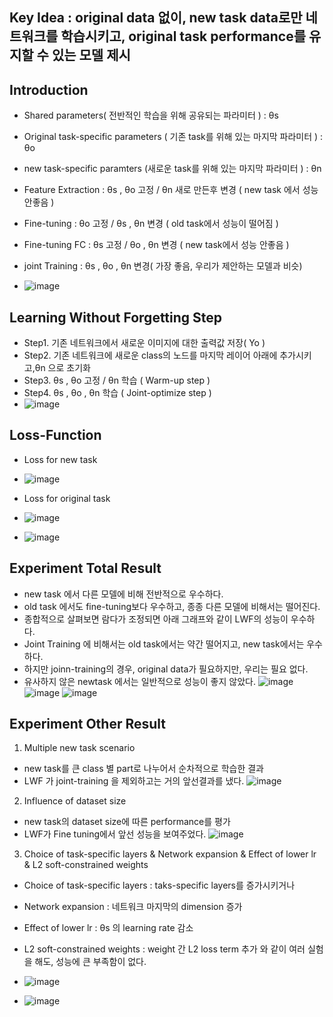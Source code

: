## Key Idea : original data 없이, new task data로만 네트워크를 학습시키고, original task performance를 유지할 수 있는 모델 제시

## Introduction
- Shared parameters( 전반적인 학습을 위해 공유되는 파라미터 ) : θs
- Original task-specific parameters ( 기존 task를 위해 있는 마지막 파라미터 ) : θo
- new task-specific paramters (새로운 task를 위해 있는 마지막 파라미터 ) : θn

- Feature Extraction : θs , θo 고정 / θn 새로 만든후 변경 ( new task 에서 성능 안좋음 )
- Fine-tuning : θo 고정 / θs , θn 변경 ( old task에서 성능이 떨어짐 )
- Fine-tuning FC : θs 고정 / θo , θn 변경 ( new task에서 성능 안좋음 )
- joint Training : θs , θo , θn 변경( 가장 좋음, 우리가 제안하는 모델과 비슷)
- ![image](https://user-images.githubusercontent.com/98244339/161488561-f7635946-039d-4540-9724-ec1a74b0a640.png)

## Learning Without Forgetting Step
- Step1. 기존 네트워크에서 새로운 이미지에 대한 출력값 저장( Yo )
- Step2. 기존 네트워크에 새로운 class의 노드를 마지막 레이어 아래에 추가시키고,θn 으로 초기화
- Step3. θs , θo 고정 / θn 학습 ( Warm-up step )
- Step4. θs , θo , θn 학습 ( Joint-optimize step )
- ![image](https://user-images.githubusercontent.com/98244339/161492222-77dd0bae-d31f-4a0a-85f9-f6efa8132f03.png)

## Loss-Function
- Loss for new task 
- ![image](https://user-images.githubusercontent.com/98244339/161491088-9df5838b-945d-489d-9807-e869cb5d2567.png)

- Loss for original task
- ![image](https://user-images.githubusercontent.com/98244339/161491404-ef804a66-9c91-46dd-8b80-e91807b4dc88.png)
- ![image](https://user-images.githubusercontent.com/98244339/161491462-ce14e33d-8993-4ea0-bee5-3d875201adce.png)

## Experiment Total Result
- new task 에서 다른 모델에 비해 전반적으로 우수하다.
- old task 에서도 fine-tuning보다 우수하고, 종종 다른 모델에 비해서는 떨어진다.
- 종합적으로 살펴보면 람다가 조정되면 아래 그래프와 같이 LWF의 성능이 우수하다.
- Joint Training 에 비해서는 old task에서는 약간 떨어지고, new task에서는 우수하다.
- 하지만 joinn-training의 경우, original data가 필요하지만, 우리는 필요 없다.
- 유사하지 않은 newtask 에서는 일반적으로 성능이 좋지 않았다.
![image](https://user-images.githubusercontent.com/98244339/161502680-898da315-4c0a-4ee8-972f-4f3bf53fb02e.png)
![image](https://user-images.githubusercontent.com/98244339/161502607-e918cb1a-fd53-4156-ba3b-0e91720b2c68.png)
![image](https://user-images.githubusercontent.com/98244339/161502614-d38ce518-0d10-4961-835f-27a6d0ee19c3.png)


## Experiment Other Result
1. Multiple new task scenario
- new task를 큰 class 별 part로 나누어서 순차적으로 학습한 결과
- LWF 가 joint-training 을 제외하고는 거의 앞선결과를 냈다.
![image](https://user-images.githubusercontent.com/98244339/161507559-8ee3d409-aff9-4d4f-94f6-20fd9b80d01f.png)


2. Influence of dataset size
- new task의 dataset size에 따른 performance를 평가
- LWF가 Fine tuning에서 앞선 성능을 보여주었다.
![image](https://user-images.githubusercontent.com/98244339/161507602-eb7143ba-2882-4e47-afa6-6367deb7ac8a.png)


3. Choice of task-specific layers & Network expansion & Effect of lower lr & L2 soft-constrained weights
- Choice of task-specific layers : taks-specific layers를 증가시키거나
- Network expansion : 네트워크 마지막의 dimension 증가
- Effect of lower lr : θs 의 learning rate 감소
- L2 soft-constrained weights : weight 간 L2 loss term 추가
와 같이 여러 실험을 해도, 성능에 큰 부족함이 없다. 

- ![image](https://user-images.githubusercontent.com/98244339/161509970-40b3c157-3bb4-44dc-8c26-a41000a7333c.png)
- ![image](https://user-images.githubusercontent.com/98244339/161510130-25c0b97c-5a23-4407-82af-3c192dc9b225.png)






